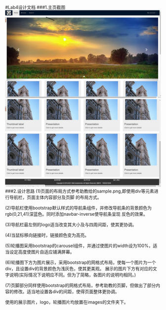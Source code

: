 #Lab4设计文档
###1.主页截图
![](images/主页截图1(1).jpg)
![](images/主页截图2(1).jpg)
###2.设计思路
(1)页面的布局方式参考助教给的sample.png,即使用div等元素进行导航栏，页面主体内容部分及页脚
的布局方式。

(2)导航栏使用bootstrap默认样式的导航条组件，并修改导航条的背景颜色为rgb(0,21,41)深蓝色。同时添加navbar-inverse使导航条呈现
反色的效果。

(3)导航栏最左侧的logo适当改变其大小及与四周间距，使其更协调。

(4)当鼠标移向链接时，链接颜色变为高亮。

(5)轮播图采用bootstrap的carousel组件，并通过使图片的width设为100%，适当设定高度使图片自适应铺满屏幕。

(6)轮播图下方为图片展示，采用bootstrap的网格式布局，使每一个图片为一个div，且设置div的背景颜色为浅灰色，使其更美观。
展示的图片下方有对应的文字说明(实际情况下说明应不同。但为了简略，各图片的说明均相同。)

(7)页脚部分同样使用bootstrap的网格式布局，参考助教的页脚，但做出了部分内容的修改。适当地设置各div的间距，使得页面整体更协调。

使用的展示图片，logo，轮播图片均放置在images的文件夹下。
